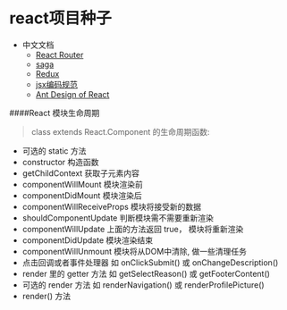 # react项目种子

* 中文文档
	* [React Router](http://www.uprogrammer.cn/react-router-cn/index.html)
	* [saga](http://leonshi.com/redux-saga-in-chinese/docs/introduction/BeginnerTutorial.html)
	* [Redux](http://cn.redux.js.org/index.html)
	* [jsx编码规范](https://github.com/JasonBoy/javascript/tree/master/react)
	* [Ant Design of React](https://ant.design/docs/react/introduce-cn)


####React 模块生命周期
> class extends React.Component 的生命周期函数:

* 可选的 static 方法
* constructor 构造函数
* getChildContext 获取子元素内容
* componentWillMount 模块渲染前
* componentDidMount 模块渲染后
* componentWillReceiveProps 模块将接受新的数据
* shouldComponentUpdate 判断模块需不需要重新渲染
* componentWillUpdate 上面的方法返回 true， 模块将重新渲染
* componentDidUpdate 模块渲染结束
* componentWillUnmount 模块将从DOM中清除, 做一些清理任务
* 点击回调或者事件处理器 如 onClickSubmit() 或 onChangeDescription()
* render 里的 getter 方法 如 getSelectReason() 或 getFooterContent()
* 可选的 render 方法 如 renderNavigation() 或 renderProfilePicture()
* render() 方法

